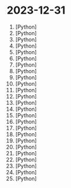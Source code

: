 # 2023-12-31

1. [](https://github.comundefined "openpilot is an open source driver assistance system. openpilot performs the functions of Automated Lane Centering and Adaptive Cruise Control for 250+ supported car makes and models.") [Python]
2. [](https://github.comundefined "A generalized information-seeking agent system with Large Language Models (LLMs).") [Python]
3. [](https://github.comundefined "A Fundamental End-to-End Speech Recognition Toolkit and Open Source SOTA Pretrained Models.") [Python]
4. [](https://github.comundefined "") [Python]
5. [](https://github.comundefined "We write your reusable computer vision tools. 💜") [Python]
6. [](https://github.comundefined "可循环值守和多人录制的直播录制软件，支持抖音、Tiktok、快手、虎牙、斗鱼、B站、小红书等平台直播录制，抓取多平台直播源地址，抖音无水印解析，快手无水印解析") [Python]
7. [](https://github.comundefined "Official PyTorch implementation of TinySAM: Pushing the Envelope for Efficient Segment Anything Model") [Python]
8. [](https://github.comundefined "A community-supported supercharged version of paperless: scan, index and archive all your physical documents") [Python]
9. [](https://github.comundefined "Nuclei Templates Collection") [Python]
10. [](https://github.comundefined "Machine Learning Engineering Online Book") [Python]
11. [](https://github.comundefined "GUI for a Vocal Remover that uses Deep Neural Networks.") [Python]
12. [](https://github.comundefined "ChatGLM3 series: Open Bilingual Chat LLMs | 开源双语对话语言模型") [Python]
13. [](https://github.comundefined "LightLLM is a Python-based LLM (Large Language Model) inference and serving framework, notable for its lightweight design, easy scalability, and high-speed performance.") [Python]
14. [](https://github.comundefined "Official implementation of the paper LangSplat: 3D Language Gaussian Splatting") [Python]
15. [](https://github.comundefined "[arXiv 2023] DreamGaussian4D: Generative 4D Gaussian Splatting") [Python]
16. [](https://github.comundefined "Robust recipes for to align language models with human and AI preferences") [Python]
17. [](https://github.comundefined "Official implementation of MoMask: Generative Masked Modeling of 3D Human Motions") [Python]
18. [](https://github.comundefined "Call all LLM APIs using the OpenAI format. Use Bedrock, Azure, OpenAI, Cohere, Anthropic, Ollama, Sagemaker, HuggingFace, Replicate (100+ LLMs)") [Python]
19. [](https://github.comundefined "NVR with realtime local object detection for IP cameras") [Python]
20. [](https://github.comundefined "reNgine is an automated reconnaissance framework for web applications with a focus on highly configurable streamlined recon process via Engines, recon data correlation and organization, continuous monitoring, backed by a database, and simple yet intuitive User Interface. reNgine makes it easy for penetration testers to gather reconnaissance with…") [Python]
21. [](https://github.comundefined "A Solution Accelerator for the RAG pattern running in Azure, using Azure Cognitive Search for retrieval and Azure OpenAI large language models to power ChatGPT-style and Q&A experiences. This includes most common requirements and best practices.") [Python]
22. [](https://github.comundefined "🚀CodiumAI PR-Agent: An AI-Powered 🤖 Tool for Automated Pull Request Analysis, Feedback, Suggestions and More! 💻🔍") [Python]
23. [](https://github.comundefined "Open Source Inventory Management System") [Python]
24. [](https://github.comundefined "") [Python]
25. [](https://github.comundefined "") [Python]
